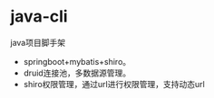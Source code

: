 # java-cli
java项目脚手架

- springboot+mybatis+shiro。
- druid连接池，多数据源管理。
- shiro权限管理，通过url进行权限管理，支持动态url
